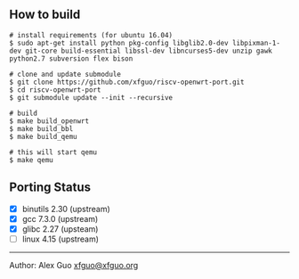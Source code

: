 How to build
------------

```
# install requirements (for ubuntu 16.04)
$ sudo apt-get install python pkg-config libglib2.0-dev libpixman-1-dev git-core build-essential libssl-dev libncurses5-dev unzip gawk python2.7 subversion flex bison

# clone and update submodule
$ git clone https://github.com/xfguo/riscv-openwrt-port.git
$ cd riscv-openwrt-port
$ git submodule update --init --recursive

# build
$ make build_openwrt
$ make build_bbl
$ make build_qemu

# this will start qemu
$ make qemu
```

Porting Status
--------------

- [x] binutils 2.30 (upstream)
- [x] gcc 7.3.0 (upstream)
- [x] glibc 2.27 (upsteam)
- [ ] linux 4.15 (upstream)

----

Author: Alex Guo <xfguo@xfguo.org>
